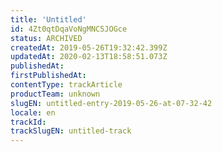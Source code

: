 ```yaml
---
title: 'Untitled'
id: 4Zt0qtDqaVoNgMNC5JOGce
status: ARCHIVED
createdAt: 2019-05-26T19:32:42.399Z
updatedAt: 2020-02-13T18:58:51.073Z
publishedAt: 
firstPublishedAt: 
contentType: trackArticle
productTeam: unknown
slugEN: untitled-entry-2019-05-26-at-07-32-42
locale: en
trackId: 
trackSlugEN: untitled-track
---
```



